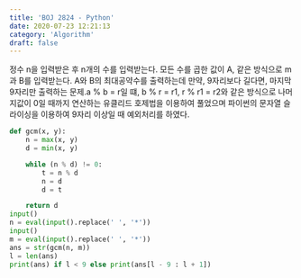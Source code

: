```yaml
---
title: 'BOJ 2824 - Python'
date: 2020-07-23 12:21:13
category: 'Algorithm'
draft: false
---
```

정수 n을 입력받은 후 n개의 수를 입력받는다. 모든 수를 곱한 값이 A, 같은 방식으로 m과 B를 입력받는다. A와 B의 최대공약수를 출력하는데 만약, 9자리보다 길다면, 마지막 9자리만 출력하는 문제.a % b = r일 떄, b % r = r1, r % r1 = r2와 같은 방식으로 나머지값이 0일 때까지 연산하는 유클리드 호제법을 이용하여 풀었으며 파이썬의 문자열 슬라이싱을 이용하여 9자리 이상일 때 예외처리를 하였다.
```python
def gcm(x, y):
    n = max(x, y)
    d = min(x, y)

    while (n % d) != 0:
        t = n % d
        n = d
        d = t

    return d
input()
n = eval(input().replace(' ', '*'))
input()
m = eval(input().replace(' ', '*'))
ans = str(gcm(n, m))
l = len(ans)
print(ans) if l < 9 else print(ans[l - 9 : l + 1])

```